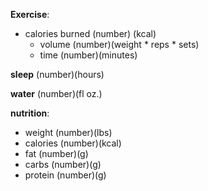 **Exercise**:

  - calories burned (number) (kcal)
	- volume (number)(weight * reps * sets)
	- time (number)(minutes)

**sleep**	(number)(hours)

**water**	(number)(fl oz.)

**nutrition**: 

 - weight	 (number)(lbs)	
 - calories (number)(kcal)
 - fat 	 (number)(g)
 - carbs	 (number)(g)
 - protein  (number)(g)
	 
